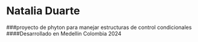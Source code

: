 # Natalia Duarte

###proyecto de phyton para manejar estructuras de control condicionales
####Desarrollado en Medellin Colombia 2024

